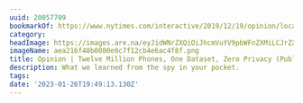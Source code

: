 ```yaml
---
uuid: 20057709
bookmarkOf: https://www.nytimes.com/interactive/2019/12/19/opinion/location-tracking-cell-phone.html
category:
headImage: https://images.are.na/eyJidWNrZXQiOiJhcmVuYV9pbWFnZXMiLCJrZXkiOiIyMDA1NzcwOS9vcmlnaW5hbF9hZWEyMTZmNDhiMDA4MGU4YzdmMTJjYjRlNmFjNGY4Zi5wbmciLCJlZGl0cyI6eyJyZXNpemUiOnsid2lkdGgiOjEyMDAsImhlaWdodCI6MTIwMCwiZml0IjoiaW5zaWRlIiwid2l0aG91dEVubGFyZ2VtZW50Ijp0cnVlfSwid2VicCI6eyJxdWFsaXR5Ijo5MH0sImpwZWciOnsicXVhbGl0eSI6OTB9LCJyb3RhdGUiOm51bGx9fQ==?bc=0
imageName: aea216f48b0080e8c7f12cb4e6ac4f8f.png
title: Opinion | Twelve Million Phones, One Dataset, Zero Privacy (Published 2019)
description: What we learned from the spy in your pocket.
tags:
date: '2023-01-26T19:49:13.130Z'
---
```

